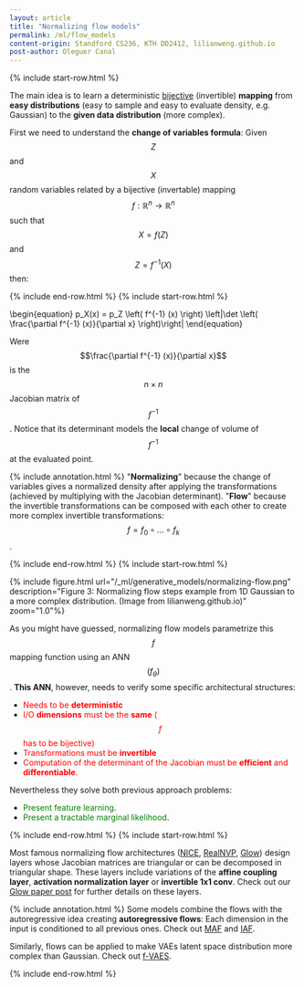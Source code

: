```yaml
---
layout: article
title: "Normalizing flow models"
permalink: /ml/flow_models
content-origin: Standford CS236, KTH DD2412, lilianweng.github.io
post-author: Oleguer Canal
---
```

<!--
Disclaimer and authorship:
This article is provided for free only for your personal informational and entertainment purposes. No commercial use of it is allowed.

Please note there might be mistakes. We would be grateful to receive (constructive) criticism if you spot any. You can reach us at: ai.campus.ai@gmail.com or directly open an issue on our github repo: https://github.com/CampusAI/CampusAI.github.io

If considering to use the text please cite the original author/s of the lecture/paper.
Furthermore, please acknowledge our work by adding a link to our website: https://campusai.github.io/ and citing our names: Oleguer Canal and Federico Taschin.
-->

{% include start-row.html %}

The main idea is to learn a deterministic [bijective](https://en.wikipedia.org/wiki/Bijection) (invertible) **mapping** from **easy distributions** (easy to sample and easy to evaluate density, e.g. Gaussian) to the **given data distribution** (more complex).

First we need to understand the **change of variables formula**: Given $$Z$$ and $$X$$ random variables related by a bijective (invertable) mapping $$f : \mathbb{R}^n \rightarrow \mathbb{R}^n$$ such that $$X = f(Z)$$ and $$Z = f^{-1}(X)$$ then:

{% include end-row.html %}
{% include start-row.html %}

\begin{equation}
p_X(x) = p_Z \left( f^{-1} (x) \right) \left|\det \left( \frac{\partial f^{-1} (x)}{\partial x} \right)\right|
\end{equation}

Were $$\frac{\partial f^{-1} (x)}{\partial x}$$ is the $$n \times n$$ Jacobian matrix of $$f^{-1}$$.
Notice that its determinant models the **local** change of volume of $$f^{-1}$$ at the evaluated point.

{% include annotation.html %}
"**Normalizing**" because the change of variables gives a normalized density after applying the transformations (achieved by multiplying with the Jacobian determinant). "**Flow**" because the invertible transformations can be composed with each other to create more complex invertible transformations: $$f = f_0 \circ ... \circ f_k$$.

{% include end-row.html %}
{% include start-row.html %}

{% include figure.html url="/_ml/generative_models/normalizing-flow.png" description="Figure 3: Normalizing flow steps example from 1D Gaussian to a more complex distribution. (Image from lilianweng.github.io)" zoom="1.0"%}

As you might have guessed, normalizing flow models parametrize this $$f$$ mapping function using an ANN $$(f_\theta)$$.
**This ANN**, however, needs to verify some specific architectural structures:

- <span style="color:red">Needs to be **deterministic**</span>
- <span style="color:red">I/O **dimensions** must be the **same** ($$f$$ has to be bijective)</span>
- <span style="color:red">Transformations must be **invertible**</span>
- <span style="color:red">Computation of the determinant of the Jacobian must be **efficient** and **differentiable**.</span>

Nevertheless they solve both previous approach problems:
- <span style="color:green">Present feature learning</span>.
- <span style="color:green">Present a tractable marginal likelihood</span>.

{% include end-row.html %}
{% include start-row.html %}

Most famous normalizing flow architectures ([NICE](https://arxiv.org/abs/1410.8516), [RealNVP](https://arxiv.org/abs/1605.08803), [Glow](https://arxiv.org/abs/1807.03039)) design layers whose Jacobian matrices are triangular or can be decomposed in triangular shape. These layers include variations of the **affine coupling layer**, **activation normalization layer** or **invertible 1x1 conv**.
Check out our [Glow paper post](/papers/glow) for further details on these layers.

{% include annotation.html %}
Some models combine the flows with the autoregressive idea creating **autoregressive flows**: Each dimension in the input is conditioned to all previous ones. Check out [MAF](https://arxiv.org/abs/1705.07057) and [IAF](https://arxiv.org/abs/1606.04934).

Similarly, flows can be applied to make VAEs latent space distribution more complex than Gaussian. Check out [f-VAES](rxiv.org/abs/1809.05861).

{% include end-row.html %}
